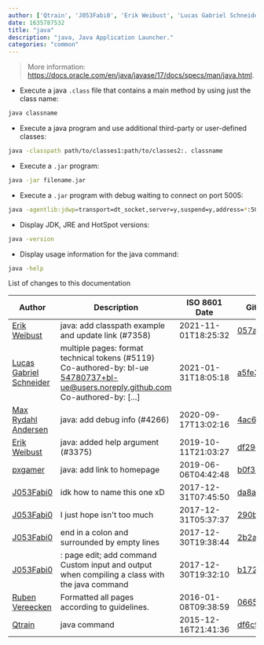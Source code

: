 ```yaml
---
author: ['Qtrain', 'J053Fabi0', 'Erik Weibust', 'Lucas Gabriel Schneider', 'pxgamer', 'Max Rydahl Andersen', 'Ruben Vereecken']
date: 1635787532
title: "java"
description: "java, Java Application Launcher."
categories: "common"
---
```

> More information: <https://docs.oracle.com/en/java/javase/17/docs/specs/man/java.html>.

- Execute a java `.class` file that contains a main method by using just the class name:

```bash
java classname
```

- Execute a java program and use additional third-party or user-defined classes:

```bash
java -classpath path/to/classes1:path/to/classes2:. classname
```

- Execute a `.jar` program:

```bash
java -jar filename.jar
```

- Execute a `.jar` program with debug waiting to connect on port 5005:

```bash
java -agentlib:jdwp=transport=dt_socket,server=y,suspend=y,address=*:5005 -jar filename.jar
```

- Display JDK, JRE and HotSpot versions:

```bash
java -version
```

- Display usage information for the java command:

```bash
java -help
```
List of changes to this documentation


Author | Description | ISO 8601 Date | GitHub link
------|-----|-----|-----
[Erik Weibust](mailto:erik@weibust.net) | java: add classpath example and update link (#7358) | 2021-11-01T18:25:32 | [057a5c52fabe](https://github.com/tldr-pages/tldr/commit/057a5c52fabe67213f1e3490d1fb80ccfd76fdfc)
[Lucas Gabriel Schneider](mailto:casdpa@gmail.com) | multiple pages: format technical tokens (#5119) Co-authored-by: bl-ue <54780737+bl-ue@users.noreply.github.com> Co-authored-by: [...] | 2021-01-31T18:05:18 | [a5fe31bc47ae](https://github.com/tldr-pages/tldr/commit/a5fe31bc47aece3efa5e66b52b3cf384f27d5d72)
[Max Rydahl Andersen](mailto:max.andersen@gmail.com) | java: add debug info (#4266) | 2020-09-17T13:02:16 | [4ac62cbe9cde](https://github.com/tldr-pages/tldr/commit/4ac62cbe9cde3e2055b022a8e27d50a6c9020b4e)
[Erik Weibust](mailto:erik@weibust.net) | java: added help argument (#3375) | 2019-10-11T21:03:27 | [df29c21ec913](https://github.com/tldr-pages/tldr/commit/df29c21ec91382bc0790aa2f00a018ed8b3e1ae0)
[pxgamer](mailto:owzie123@gmail.com) | java: add link to homepage | 2019-06-06T04:42:48 | [b0f35ddc5faa](https://github.com/tldr-pages/tldr/commit/b0f35ddc5faa3d659352f6e46f8bb77f145f13bc)
[J053Fabi0](mailto:arguellojf1@gmail.com) | idk how to name this one xD | 2017-12-31T07:45:50 | [da8ac599a12d](https://github.com/tldr-pages/tldr/commit/da8ac599a12d2a158141b94d7b47b84483afcbe4)
[J053Fabi0](mailto:arguellojf1@gmail.com) | I just hope isn't too much | 2017-12-31T05:37:37 | [290b6268a6ee](https://github.com/tldr-pages/tldr/commit/290b6268a6ee9a24b95438e093f45f5a66a3559b)
[J053Fabi0](mailto:arguellojf1@gmail.com) | end in a colon and surrounded by empty lines | 2017-12-30T19:38:44 | [2b2a1a5e5a43](https://github.com/tldr-pages/tldr/commit/2b2a1a5e5a435504f4260798f886d6c6dc2513df)
[J053Fabi0](mailto:arguellojf1@gmail.com) | <java>: page edit; add command Custom input and output when compiling a class with the java command | 2017-12-30T19:32:10 | [b172d976671c](https://github.com/tldr-pages/tldr/commit/b172d976671c212f61a9cb054143487253b9bd0a)
[Ruben Vereecken](mailto:rubenvereecken@gmail.com) | Formatted all pages according to guidelines. | 2016-01-08T09:38:59 | [066582e8eab5](https://github.com/tldr-pages/tldr/commit/066582e8eab57bce9861cc8d379e158d61f1cc95)
[Qtrain](mailto:michaelquatrani@gmail.com) | java command | 2015-12-16T21:41:36 | [df6c9dc3080f](https://github.com/tldr-pages/tldr/commit/df6c9dc3080f900dd438af77e5cecdc7f47eeb56)

